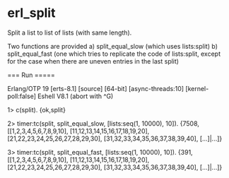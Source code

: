 # erl_split

Split a list to list of lists (with same length).

Two functions are provided
   a) split_equal_slow (which uses lists:split)
   b) split_equal_fast (one which tries to replicate the code of lists:split, except for the case when there are uneven entries in the last split)

=== Run =====

Erlang/OTP 19 [erts-8.1] [source] [64-bit] [async-threads:10] [kernel-poll:false]
Eshell V8.1  (abort with ^G)

1> c(split).
 {ok,split}

2> timer:tc(split, split_equal_slow, [lists:seq(1, 10000), 10]).
{7508,
 [[1,2,3,4,5,6,7,8,9,10],
  [11,12,13,14,15,16,17,18,19,20],
  [21,22,23,24,25,26,27,28,29,30],
  [31,32,33,34,35,36,37,38,39,40],
  [...]|...]}

3> timer:tc(split, split_equal_fast, [lists:seq(1, 10000), 10]).
{391,
 [[1,2,3,4,5,6,7,8,9,10],
  [11,12,13,14,15,16,17,18,19,20],
  [21,22,23,24,25,26,27,28,29,30],
  [31,32,33,34,35,36,37,38,39,40],
  [...]|...]}



